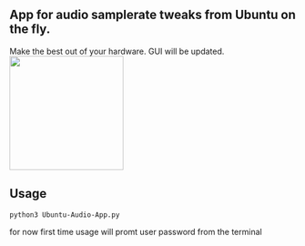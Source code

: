 ## App for audio samplerate tweaks from Ubuntu on the fly.
Make the best out of your hardware. GUI will be updated.
<br>
<img src="https://drive.google.com/uc?id=1G4cYHBqlbjhQVipsCkiaJEhP98Nk3Xue" width="auto" height="200"/>

## Usage

```
python3 Ubuntu-Audio-App.py
```
for now first time usage will promt user password from the terminal

